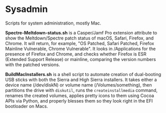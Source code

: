 # Sysadmin
Scripts for system administration, mostly Mac.

**Spectre-Meltdown-status.sh** is a Casper/Jamf Pro extension attribute to show the Meltdown/Spectre patch status of macOS, Safari, Firefox, and Chrome. It will return, for example, "OS Patched, Safari Patched, Firefox Mainline Vulnerable, Chrome Vulnerable". It looks in /Applications for the presence of Firefox and Chrome, and checks whether Firefox is ESR (Extended Support Release) or mainline, comparing the version numbers with the patched versions.

**BuildMacInstallers.sh** is a shell script to automate creation of dual-booting USB sticks with both the Sierra and High Sierra installers. It takes either a device name (/dev/diskN) or volume name (/Volumes/something), then partitions the drive with `diskutil`, runs the `createinstallmedia` command, renames the created volumes, applies pretty icons to them using Cocoa APIs via Python, and properly blesses them so they look right in the EFI bootloader on Macs.
